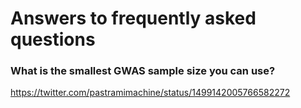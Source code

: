 # Answers to frequently asked questions

### What is the smallest GWAS sample size you can use?
https://twitter.com/pastramimachine/status/1499142005766582272
